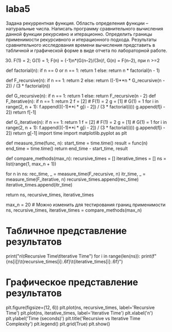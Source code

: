 # laba5
Задана рекуррентная функция. Область определения функции – натуральные числа.
Написать программу сравнительного вычисления данной функции рекурсивно и итерационно.
Определить границы применимости рекурсивного и итерационного подхода.
Результаты сравнительного исследования времени вычисления представить в табличной и графической форме в виде отчета по лабораторной работе.

30.	F(1) = 2; G(1) = 1; F(n) = (-1)n*(G(n–2)/(3n)!, G(n) = F(n–2), при n >=2


def factorial(n):
    if n == 0 or n == 1:
        return 1
    else:
        return n * factorial(n - 1)

def F_recursive(n):
    if n == 1:
        return 2
    else:
        return ((-1)**n * G_recursive(n - 2)) / (3 * factorial(n))

def G_recursive(n):
    if n == 1:
        return 1
    else:
        return F_recursive(n - 2)
def F_iterative(n):
    if n == 1:
        return 2
    f = [2]  # F(1) = 2
    g = [1]  # G(1) = 1
    for i in range(2, n + 1):
        f.append(((-1)**i * g[i - 2]) / (3 * factorial(i)))
        g.append(f[i - 2])
    return f[-1]

def G_iterative(n):
    if n == 1:
        return 1
    f = [2]  # F(1) = 2
    g = [1]  # G(1) = 1
    for i in range(2, n + 1):
        f.append(((-1)**i * g[i - 2]) / (3 * factorial(i)))
        g.append(f[i - 2])
    return g[-1]
import time
import matplotlib.pyplot as plt

def measure_time(func, n):
    start_time = time.time()
    result = func(n)
    end_time = time.time()
    return end_time - start_time, result

def compare_methods(max_n):
    recursive_times = []
    iterative_times = []
    ns = list(range(1, max_n + 1))
    
for n in ns:
        rec_time, _ = measure_time(F_recursive, n)
        itr_time, _ = measure_time(F_iterative, n)
        recursive_times.append(rec_time)
        iterative_times.append(itr_time)
    
return ns, recursive_times, iterative_times

max_n = 20  # Можно изменить для тестирования границ применимости
ns, recursive_times, iterative_times = compare_methods(max_n)

# Табличное представление результатов
print("n\tRecursive Time\tIterative Time")
for i in range(len(ns)):
    print(f"{ns[i]}\t{recursive_times[i]:.6f}\t{iterative_times[i]:.6f}")

# Графическое представление результатов
plt.figure(figsize=(12, 6))
plt.plot(ns, recursive_times, label='Recursive Time')
plt.plot(ns, iterative_times, label='Iterative Time')
plt.xlabel('n')
plt.ylabel('Time (seconds)')
plt.title('Recursive vs Iterative Time Complexity')
plt.legend()
plt.grid(True)
plt.show()
